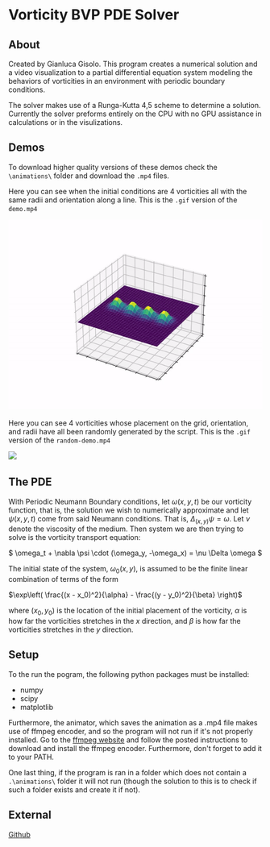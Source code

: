 # Vorticity BVP PDE Solver

## About

Created by Gianluca Gisolo. This program creates a numerical solution and a video visualization to a partial differential equation system modeling the behaviors of vorticities in an environment with periodic boundary conditions.

The solver makes use of a Runga-Kutta 4,5 scheme to determine a solution. Currently the solver preforms entirely on the CPU with no GPU assistance in calculations or in the visulizations.

## Demos

To download higher quality versions of these demos check the `\animations\` folder and download the `.mp4` files.

Here you can see when the initial conditions are 4 vorticities all with the same radii and orientation along a line. This is the `.gif` version of the `demo.mp4`

![](./animations/demo/demo.gif)

Here you can see 4 vorticities whose placement on the grid, orientation, and radii have all been randomly generated by the script. This is the `.gif` version of the `random-demo.mp4`

![](./animations/demo/random-demo.gif)

## The PDE

With Periodic Neumann Boundary conditions, let $\omega (x,y,t)$ be our vorticity function, that is, the solution we wish to numerically approximate and let $\psi(x,y,t)$ come from said Neumann conditions. That is, $\Delta_{(x,y)} \psi = \omega$. Let $\nu$ denote the viscosity of the medium. Then system we are then trying to solve is the vorticity transport equation:

$ \omega_t + \nabla \psi \cdot (\omega_y, -\omega_x) = \nu \Delta \omega $

The initial state of the system, $\omega_0(x,y)$, is assumed to be the finite linear combination of terms of the form

$\exp\left( \frac{(x - x_0)^2}{\alpha} - \frac{(y - y_0)^2}{\beta} \right)$

where $(x_0,y_0)$ is the location of the initial placement of the vorticity, $\alpha$ is how far the vorticities stretches in the $x$ direction, and $\beta$ is how far the vorticities stretches in the $y$ direction.


## Setup

To the run the pogram, the following python packages must be installed:

- numpy
- scipy
- matplotlib

Furthermore, the animator, which saves the animation as a .mp4 file makes use of ffmpeg encoder, and so the program will not run if it's not properly installed. Go to the [ffmpeg website](https://ffmpeg.org/) and follow the posted instructions to download and install the ffmpeg encoder. Furthermore, don't forget to add it to your PATH.

One last thing, if the program is ran in a folder which does not contain a `.\animations\` folder it will not run (though the solution to this is to check if such a folder exists and create it if not).

## External

[Github](https://github.com/MasoMath)
